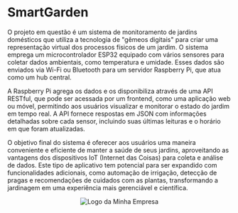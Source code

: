 # SmartGarden

O projeto em questão é um sistema de monitoramento de jardins domésticos que utiliza a tecnologia de "gêmeos digitais" para criar uma representação virtual dos processos físicos de um jardim. O sistema emprega um microcontrolador ESP32 equipado com vários sensores para coletar dados ambientais, como temperatura e umidade. Esses dados são enviados via Wi-Fi ou Bluetooth para um servidor Raspberry Pi, que atua como um hub central.

A Raspberry Pi agrega os dados e os disponibiliza através de uma API RESTful, que pode ser acessada por um frontend, como uma aplicação web ou móvel, permitindo aos usuários visualizar e monitorar o estado do jardim em tempo real. A API fornece respostas em JSON com informações detalhadas sobre cada sensor, incluindo suas últimas leituras e o horário em que foram atualizadas.

O objetivo final do sistema é oferecer aos usuários uma maneira conveniente e eficiente de manter a saúde de seus jardins, aproveitando as vantagens dos dispositivos IoT (Internet das Coisas) para coleta e análise de dados. Este tipo de aplicativo tem potencial para ser expandido com funcionalidades adicionais, como automação de irrigação, detecção de pragas e recomendações de cuidados com as plantas, transformando a jardinagem em uma experiência mais gerenciável e científica.

<div align="center">
<img src="https://github.com/Markoro-Original/SmartGarden/assets/80073676/9dcf16bb-6058-4a5e-991f-ef7e5543460c.png" alt="Logo da Minha Empresa">
</div>
